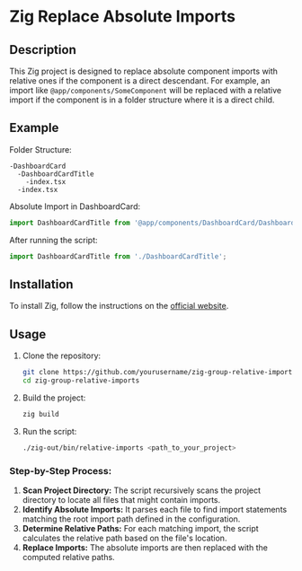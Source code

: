 # Zig Replace Absolute Imports

## Description

This Zig project is designed to replace absolute component imports with relative ones if the component is a direct descendant. For example, an import like `@app/components/SomeComponent` will be replaced with a relative import if the component is in a folder structure where it is a direct child.

## Example

Folder Structure:

```
-DashboardCard
  -DashboardCardTitle
    -index.tsx
  -index.tsx
```

Absolute Import in DashboardCard:

```typescript
import DashboardCardTitle from '@app/components/DashboardCard/DashboardCardTitle';
```

After running the script:

```typescript
import DashboardCardTitle from './DashboardCardTitle';
```

## Installation

To install Zig, follow the instructions on the [official website](https://ziglang.org/download/).

## Usage

1. Clone the repository:
   ```sh
   git clone https://github.com/yourusername/zig-group-relative-imports.git
   cd zig-group-relative-imports
   ```

2. Build the project:
   ```sh
   zig build
   ```

3. Run the script:
   ```sh
   ./zig-out/bin/relative-imports <path_to_your_project>
   ```

### Step-by-Step Process:

1. **Scan Project Directory:** The script recursively scans the project directory to locate all files that might contain imports.
2. **Identify Absolute Imports:** It parses each file to find import statements matching the root import path defined in the configuration.
3. **Determine Relative Paths:** For each matching import, the script calculates the relative path based on the file's location.
4. **Replace Imports:** The absolute imports are then replaced with the computed relative paths.

